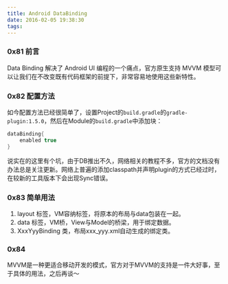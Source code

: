 ```yaml
---
title: Android DataBinding
date: 2016-02-05 19:38:30
tags:
---
```


### 0x81 前言
Data Binding 解决了 Android UI 编程的一个痛点，官方原生支持 MVVM 模型可以让我们在不改变既有代码框架的前提下，非常容易地使用这些新特性。

### 0x82 配置方法
如今配置方法已经很简单了，设置Project的`build.gradle`的`gradle-plugin:1.5.0`，然后在Module的`build.gradle`中添加块：
```Groovy
dataBinding{
	enabled true
}
```
说实在的这里有个坑，由于DB推出不久，网络相关的教程不多，官方的文档没有办法总是关注更新。网络上普遍的添加classpath并声明plugin的方式已经过时，在较新的工具版本下会出现Sync错误。

### 0x83 简单用法
1. layout 标签，VM容纳标签，将原本的布局与data包装在一起。
2. data 标签，VM桥，View与Model的桥梁，用于绑定数据。
3. XxxYyyBinding 类，布局xxx_yyy.xml自动生成的绑定类。

### 0x84
MVVM是一种更适合移动开发的模式，官方对于MVVM的支持是一件大好事，至于具体的用法，之后再谈～
